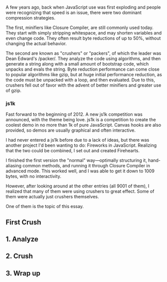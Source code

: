A few years ago, back when JavaScript use was first exploding and people were recognizing that speed is an issue, there were two dominant compression strategies.

The first, minifiers like Closure Compiler, are still commonly used today. They start with simply stripping whitespace, and may shorten variables and even change code. They often result byte reductions of up to 50%, without changing the actual behavior.

The second are known as "crushers" or "packers", of which the leader was Dean Edward's /packer/. They analyze the code using algorithms, and then generate a string along with a small amount of bootstrap code, which unpacks and evals the string. Byte reduction performance can come close to popular algorithms like gzip, but at huge initial performance reduction, as the code must be unpacked with a loop, and then evaluated. Due to this, crushers fell out of favor with the advent of better minifiers and greater use of gzip.

### js1k

Fast forward to the beginning of 2012. A new js1k competition was announced, with the theme being love. js1k is a competition to create the coolest demo in no more than 1k of pure JavaScript. Canvas hooks are also provided, so demos are usually graphical and often interactive.

I had never entered a js1k before due to a lack of ideas, but there was another project I'd been wanting to do: Fireworks in JavaScript. Realizing that the two could be combined, I set out and created Firehearts.

I finished the first version the "normal" way—optimally structuring it, hand-aliasing common methods, and running it through Closure Compiler in advanced mode. This worked well, and I was able to get it down to 1009 bytes, with no interactivity.

However, after looking around at the other entries (all 9001 of them), I realized that many of them were using crushers to great effect. Some of them were actually just crushers themselves.

One of them is the topic of this essay.

## First Crush



## 1. Analyze

## 2. Crush

## 3. Wrap up